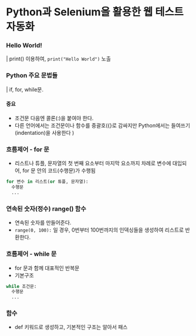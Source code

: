 # Python과 Selenium을 활용한 웹 테스트 자동화

### Hello World!

| print() 이용하여, `print("Hello World")` 노출

### Python 주요 문법들

| if, for, while문.

#### 중요
- 조건문 다음엔 콜론(:)을 붙여야 한다.
- 다른 언어에서는 조건문이나 함수를 중괄호({}로 감싸지만 Python에서는 들여쓰기(indentation)을 사용한다
)

### 흐름제어 - for 문
- 리스트나 튜플, 문자열의 첫 번째 요소부터 마지막 요소까지 차례로 변수에 대입되어, for 문 안의 코드(수행문)가 수행됨

```python
for 변수 in 리스트(or 튜플, 문자열):
  수행문
  ...
```

### 연속된 숫자(정수)  range() 함수
- 연속된 숫자를 만들어준다.
- `range(0, 100):` 일 경우, 0번부터 100번까지의 인덱싱들을 생성하여 리스트로 반환한다.

### 흐름제어 - while 문
- for 문과 함께 대표적인 반복문
- 기본구조
```python
while 조건문:
  수행문
  ...
```

### 함수
- def 키워드로 생성하고, 기본적인 구조는 알아서 패스

